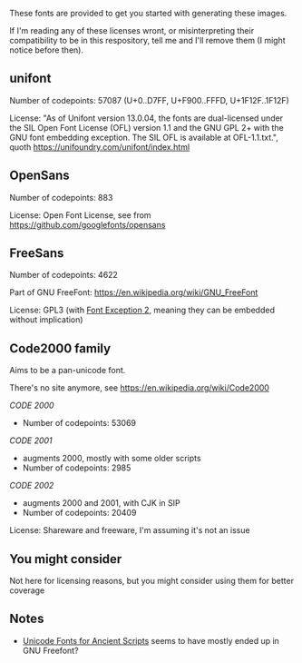 
These fonts are provided to get you started with generating these images.

If I'm reading any of these licenses wront, or misinterpreting their compatibility to be in this respository, tell me and I'll remove them (I might notice before then).



## unifont 

Number of codepoints: 57087  (U+0..D7FF, U+F900..FFFD, U+1F12F..1F12F)

License: "As of Unifont version 13.0.04, the fonts are dual-licensed under the SIL Open Font License (OFL) version 1.1 and the GNU GPL 2+ with the GNU font embedding exception. The SIL OFL is available at OFL-1.1.txt.", quoth https://unifoundry.com/unifont/index.html



## OpenSans

Number of codepoints: 883

License: Open Font License, see from https://github.com/googlefonts/opensans



## FreeSans

Number of codepoints: 4622

Part of GNU FreeFont: https://en.wikipedia.org/wiki/GNU_FreeFont

License: GPL3 (with [Font Exception 2](https://en.wikipedia.org/wiki/GPL_font_exception), meaning they can be embedded without implication)



## Code2000 family

Aims to be a pan-unicode font.

There's no site anymore, see https://en.wikipedia.org/wiki/Code2000

_CODE 2000_
* Number of codepoints: 53069

_CODE 2001_ 
* augments 2000, mostly with some older scripts
* Number of codepoints: 2985

_CODE 2002_ 
* augments 2000 and 2001, with CJK in SIP
* Number of codepoints: 20409

License: Shareware and freeware, I'm assuming it's not an issue


## You might consider

Not here for licensing reasons, but you might consider using them for better coverage



## Notes

* [Unicode Fonts for Ancient Scripts](https://dn-works.com/ufas/) seems to have mostly ended up in GNU Freefont?



